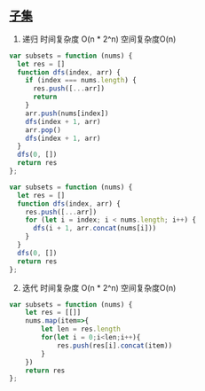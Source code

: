 ## [子集](https://leetcode-cn.com/problems/subsets/)

1. 递归 时间复杂度 O(n * 2^n) 空间复杂度O(n)
```js
var subsets = function (nums) {
  let res = []
  function dfs(index, arr) {
    if (index === nums.length) {
      res.push([...arr])
      return
    }
    arr.push(nums[index])
    dfs(index + 1, arr)
    arr.pop()
    dfs(index + 1, arr)
  }
  dfs(0, [])
  return res
};
```
```js
var subsets = function (nums) {
  let res = []
  function dfs(index, arr) {
    res.push([...arr])
    for (let i = index; i < nums.length; i++) {
      dfs(i + 1, arr.concat(nums[i]))
    }
  }
  dfs(0, [])
  return res
};
```

2. 迭代 时间复杂度 O(n * 2^n) 空间复杂度O(n)
```js
var subsets = function (nums) {
    let res = [[]]
    nums.map(item=>{
        let len = res.length
        for(let i = 0;i<len;i++){
            res.push(res[i].concat(item))
        }
    })
    return res
};
```